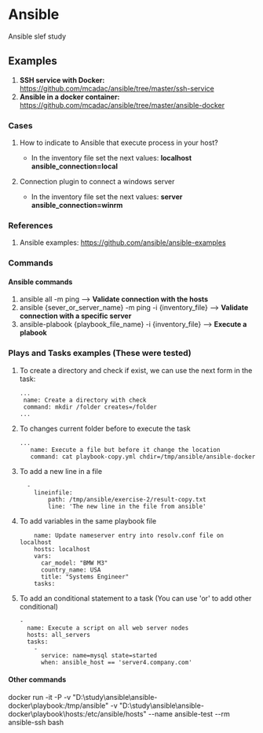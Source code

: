 # Ansible

Ansible slef study

## Examples

1. **SSH service with Docker:** https://github.com/mcadac/ansible/tree/master/ssh-service
2. **Ansible in a docker container:** https://github.com/mcadac/ansible/tree/master/ansible-docker

### Cases

1. How to indicate to Ansible that execute process in your host?

    - In the inventory file set the next values: 
      **localhost ansible_connection=local**

2. Connection plugin to connect a windows server

    - In the inventory file set the next values: 
      **server ansible_connection=winrm**

### References

1. Ansible examples: https://github.com/ansible/ansible-examples

### Commands

#### Ansible commands
1. ansible all -m ping --> **Validate connection with the hosts**
2. ansible {sever_or_server_name} -m ping -i {inventory_file} --> **Validate connection with a specific server**
3. ansible-plabook {playbook_file_name} -i {inventory_file} --> **Execute a plabook**

### Plays and Tasks examples (These were tested)

1. To create a directory and check if exist,  we can use the next form in the task:
    ```
    ...
     name: Create a directory with check
     command: mkdir /folder creates=/folder
    ...
    ```

2. To changes current folder before to execute the task

    ```
    ...
       name: Execute a file but before it change the location
       command: cat playbook-copy.yml chdir=/tmp/ansible/ansible-docker
    ```
3. To add a new line in a file

    ```
      -
        lineinfile:
            path: /tmp/ansible/exercise-2/result-copy.txt
            line: 'The new line in the file from ansible'
    ```
 4. To add variables in the same playbook file
    
    ```
        name: Update nameserver entry into resolv.conf file on localhost
        hosts: localhost
        vars:
          car_model: "BMW M3"
          country_name: USA
          title: "Systems Engineer"
        tasks:
    ```
 5. To add an conditional statement to a task (You can use 'or' to add other conditional)
    ```
    -
      name: Execute a script on all web server nodes
      hosts: all_servers
      tasks:
        -
          service: name=mysql state=started
          when: ansible_host == 'server4.company.com'
    ```
  
#### Other commands
docker run -it -P -v "D:\study\ansible\ansible-docker\playbook:/tmp/ansible" -v  "D:\study\ansible\ansible-docker\playbook\hosts:/etc/ansible/hosts" --name ansible-test --rm  ansible-ssh  bash


